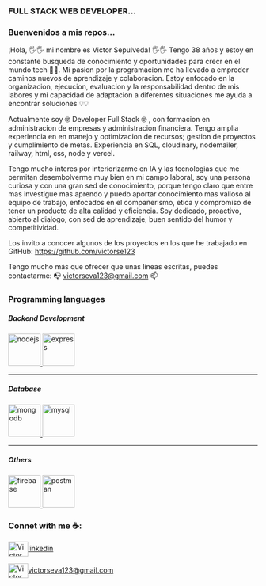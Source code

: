 ### FULL STACK WEB DEVELOPER...

### Buenvenidos a mis repos...

¡Hola, 🖐🖐 mi nombre es Victor Sepulveda! 🖐🖐
Tengo 38 años y estoy en constante busqueda de conocimiento y oportunidades para crecr en el mundo tech 🚀🚀. Mi pasion por la programacion me ha llevado a empreder caminos nuevos de aprendizaje y colaboracion. 
Estoy enfocado en la organizacion, ejecucion, evaluacion y la responsabilidad dentro de mis labores y mi capacidad de adaptacion a diferentes situaciones me ayuda a encontrar soluciones 💡💡

Actualmente soy 🤓  Developer Full Stack 🤓 , con formacion en administracion de empresas y administracion financiera. Tengo amplia experiencia en en manejo y optimizacion de recursos; gestion de proyectos y cumplimiento de metas. Experiencia en SQL, cloudinary, nodemailer, railway, html, css, node y vercel.

Tengo mucho interes por interiorizarme en IA y las tecnologias que me permitan desembolverme muy bien en mi campo laboral, soy una persona curiosa y con una gran sed de conocimiento, porque tengo claro que entre mas investigue mas aprendo y puedo aportar conocimiento mas valioso al equipo de trabajo, enfocados en el compañerismo, etica y compromiso de tener un producto de alta calidad y eficiencia.
Soy dedicado, proactivo, abierto al dialogo, con sed de aprendizaje, buen sentido del humor y competitividad.

Los invito a conocer algunos de los proyectos en los que he trabajado en GitHub:
https://github.com/victorse123

Tengo mucho más que ofrecer que unas lineas escritas, puedes contactarme:
📭 victorseva123@gmail.com 📫
### Programming languages


##### Backend Development
<p align="left"> <a href="https://nodejs.org" target="_blank"> <img src="https://devicons.github.io/devicon/devicon.git/icons/nodejs/nodejs-original-wordmark.svg" alt="nodejs" width="65" height="65"/> </a> <a href="https://expressjs.com" target="_blank"> <img src="https://devicons.github.io/devicon/devicon.git/icons/express/express-original-wordmark.svg" alt="express" width="65" height="65"/> </a>
</p>


_____


##### Database
<p align="left"> 
<a href="https://www.mongodb.com/" target="_blank"> <img src="https://devicons.github.io/devicon/devicon.git/icons/mongodb/mongodb-original-wordmark.svg" alt="mongodb" width="65" height="65"/> </a>
<a href="https://www.mysql.com/" target="_blank"> <img src="https://devicons.github.io/devicon/devicon.git/icons/mysql/mysql-original-wordmark.svg" alt="mysql" width="65" height="65"/> </a> 



_____


 ##### Others
 <p align="left"> 
 <a href="https://firebase.google.com/" target="_blank"> <img src="https://www.vectorlogo.zone/logos/firebase/firebase-icon.svg" alt="firebase" width="65" height="65"/> </a>
<a href="https://postman.com" target="_blank"> <img src="https://www.vectorlogo.zone/logos/getpostman/getpostman-icon.svg" alt="postman" width="65" height="65"/> </a>

  </p>


### Connet with me ☕️:


<p align="left">

<a href="[https://www.linkedin.com/in/victor-alfonso-sepulveda-varela-5857271a5/]" target="blank"><img align="center" src="https://cdn.jsdelivr.net/npm/simple-icons@3.0.1/icons/linkedin.svg" alt="Victor Alfonso Sepulveda" height="30" width="40" />linkedin</a>

<a href="mailto:victorseva123@gmail.com " target="blank"><img align="center" src="https://cdn.jsdelivr.net/npm/simple-icons@3.0.1/icons/gmail.svg" alt="Victor Alfonso Sepúlveda" height="30" width="40" />victorseva123@gmail.com</a>




